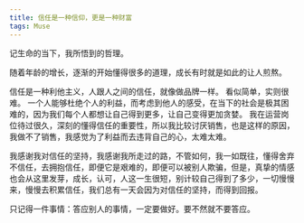 ```yaml
---
title: 信任是一种信仰，更是一种财富
tags: Muse
---
```


记生命的当下，我所悟到的哲理。

随着年龄的增长，逐渐的开始懂得很多的道理，成长有时就是如此的让人煎熬。

信任是一种利他主义，人跟人之间的信任，就像做品牌一样。
看似简单，实则很难。
一个人能够杜绝个人的利益，而考虑到他人的感受，在当下的社会是极其困难的，因为我们每个人都想让自己得到更多，让自己变得更加贪婪。
我在运营岗位待过很久，深刻的懂得信任的重要性，所以我比较讨厌销售，也是这样的原因，我做不了销售，我感觉为了利益而去违背自己的心，太难太难。

我感谢我对信任的坚持，我感谢我所走过的路，不管如何，我一如既往，懂得舍弃不信任，去拥抱信任，即便它是艰难的，即便可以被别人欺骗，但是，真挚的情感也会从这里发芽，成长，认可，人这一生很短，别计较自己得到了多少，一切慢慢来，慢慢去积累信任，我们总有一天会因为对信任的坚持，而得到回报。

只记得一件事情：答应别人的事情，一定要做好。要不然就不要答应。